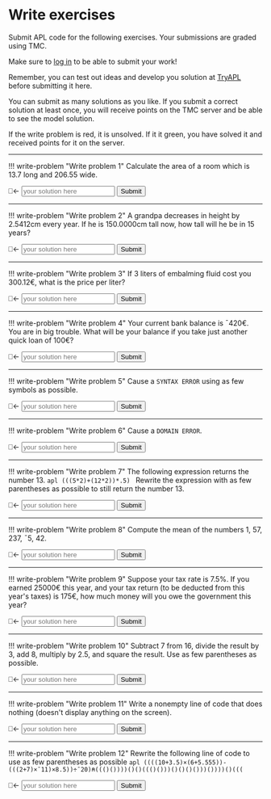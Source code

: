 # Write exercises

Submit APL code for the following exercises.
Your submissions are graded using TMC.

Make sure to [log in](../../login.md) to be able to submit your work!

Remember, you can test out ideas and develop you solution at [TryAPL](https://tryapl.org) before submitting it here.

You can submit as many solutions as you like.
If you submit a correct solution at least once, you will receive points on the TMC server and be able to see the model solution.

If the write problem is red, it is unsolved. If it it green, you have solved it and received points for it on the server.

---

!!! write-problem "Write problem 1"
    Calculate the area of a room which is 13.7 long and 206.55 wide.
    <div class="problem">
        <span class="problemspan">⎕←</span>
        <input class="probleminput" type="text" id="c1_p1" placeholder="your solution here">
        <button class="problembutton" onclick="alert('c1_p1')">Submit</button>
    </div>

---

!!! write-problem "Write problem 2"
    A grandpa decreases in height by 2.5412cm every year.
    If he is 150.0000cm tall now, how tall will he be in 15 years?
    <div class="problem">
        <span class="problemspan">⎕←</span>
        <input class="probleminput" type="text" id="c1_p2" placeholder="your solution here">
        <button class="problembutton" onclick="alert('c1_p2')">Submit</button>
    </div>

---

!!! write-problem "Write problem 3"
    If 3 liters of embalming fluid cost you 300.12€, what is the price per liter?
    <div class="problem">
        <span class="problemspan">⎕←</span>
        <input class="probleminput" type="text" id="c1_p3" placeholder="your solution here">
        <button class="problembutton" onclick="alert('c1_p3')">Submit</button>
    </div>

---

!!! write-problem "Write problem 4"
    Your current bank balance is ¯420€. You are in big trouble.
    What will be your balance if you take just another quick loan of 100€?
    <div class="problem">
        <span class="problemspan">⎕←</span>
        <input class="probleminput" type="text" id="c1_p4" placeholder="your solution here">
        <button class="problembutton" onclick="alert('c1_p4')">Submit</button>
    </div>

---

!!! write-problem "Write problem 5"
    Cause a `SYNTAX ERROR` using as few symbols as possible.
    <div class="problem">
        <span class="problemspan">⎕←</span>
        <input class="probleminput" type="text" id="c1_p5" placeholder="your solution here">
        <button class="problembutton" onclick="alert('c1_p5')">Submit</button>
    </div>

---

!!! write-problem "Write problem 6"
    Cause a `DOMAIN ERROR`.
    <div class="problem">
        <span class="problemspan">⎕←</span>
        <input class="probleminput" type="text" id="c1_p6" placeholder="your solution here">
        <button class="problembutton" onclick="alert('c1_p6')">Submit</button>
    </div>

---

!!! write-problem "Write problem 7"
    The following expression returns the number 13.
    ```apl
    (((5*2)+(12*2))*.5)
    ```
    Rewrite the expression with as few parentheses as possible to still return the number 13.
    <div class="problem">
        <span class="problemspan">⎕←</span>
        <input class="probleminput" type="text" id="c1_p7" placeholder="your solution here">
        <button class="problembutton" onclick="alert('c1_p7')">Submit</button>
    </div>

---

!!! write-problem "Write problem 8"
    Compute the mean of the numbers 1, 57, 237, ¯5, 42.
    <div class="problem">
        <span class="problemspan">⎕←</span>
        <input class="probleminput" type="text" id="c1_p8" placeholder="your solution here">
        <button class="problembutton" onclick="alert('c1_p8')">Submit</button>
    </div>

---

!!! write-problem "Write problem 9"
    Suppose your tax rate is 7.5%.
    If you earned 25000€ this year, and your tax return (to be deducted from this year's taxes) is 175€,
    how much money will you owe the government this year?
    <div class="problem">
        <span class="problemspan">⎕←</span>
        <input class="probleminput" type="text" id="c1_p9" placeholder="your solution here">
        <button class="problembutton" onclick="alert('c1_p9')">Submit</button>
    </div>

---

!!! write-problem "Write problem 10"
    Subtract 7 from 16, divide the result by 3, add 8, multiply by 2.5, and square the result.
    Use as few parentheses as possible.
    <div class="problem">
        <span class="problemspan">⎕←</span>
        <input class="probleminput" type="text" id="c1_p10" placeholder="your solution here">
        <button class="problembutton" onclick="alert('c1_p10')">Submit</button>
    </div>

---

!!! write-problem "Write problem 11"
    Write a nonempty line of code that does nothing (doesn't display anything on the screen).
    <div class="problem">
        <span class="problemspan">⎕←</span>
        <input class="probleminput" type="text" id="c1_p11" placeholder="your solution here">
        <button class="problembutton" onclick="alert('c1_p11')">Submit</button>
    </div>

---

!!! write-problem "Write problem 12"
    Rewrite the following line of code to use as few parentheses as possible
    ```apl
    ((((10+3.5)×(6+5.555))-(((2+7)×¯11)×8.5))÷¯20)⍝((()())))()()((()()))()()()()))())))()(((
    ```
    <div class="problem">
        <span class="problemspan">⎕←</span>
        <input class="probleminput" type="text" id="c1_p12" placeholder="your solution here">
        <button class="problembutton" onclick="alert('c1_p12')">Submit</button>
    </div>
